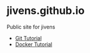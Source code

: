 # jivens.github.io
Public site for jivens

- [Git Tutorial](git.md)
- [Docker Tutorial](docker.md)

